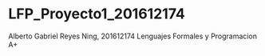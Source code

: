 # LFP_Proyecto1_201612174
Alberto Gabriel Reyes Ning, 201612174
Lenguajes Formales y Programacion A+
